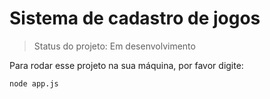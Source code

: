 <h1>Sistema de cadastro de jogos </h1>

>Status do projeto: Em desenvolvimento

Para rodar esse projeto na sua máquina, por favor digite:

````
node app.js
````
